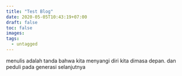 ```yaml
---
title: "Test Blog"
date: 2020-05-05T10:43:19+07:00
draft: false
toc: false
images:
tags:
  - untagged
---
```




menulis adalah tanda bahwa kita menyangi diri kita dimasa depan. dan peduli pada generasi selanjutnya